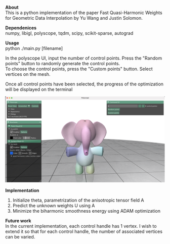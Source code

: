 **About**
\
This is a python implementation of the paper Fast Quasi-Harmonic Weights for Geometric Data Interpolation by Yu Wang and Justin Solomon.

**Dependenices**
\
numpy, libigl, polyscope, tqdm, scipy, scikit-sparse, autograd 

**Usage**
\
python ./main.py [filename]

In the polyscope UI, input the number of control points. 
Press the "Random points" button to randomly generate the control points. 
\
To choose the control points, press the "Custom points" button. Select vertices 
on the mesh. 


Once all control points have been selected, 
the progress of the optimization will be displayed on the terminal


![screenshot of result](bunny_sc.png)

**Implementation**
1. Initialize theta, parametrization of the anisotropic tensor field A
2. Predict the unknown weights U using A
3. Minimize the biharmonic smoothness energy using ADAM optimization


**Future work**
\
In the current implementation, each control handle has 1 vertex. I wish to extend it so that for each control handle, 
the number of associated vertices can be varied.

